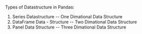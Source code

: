 Types of Datastructure in Pandas:

1. Series Datastructure -- One Dimational Data Structure
2. DataFrame Data - Structure -- Two Dimational Data Structure
3. Panel Data Structure -- Three Dimational Data Structure

